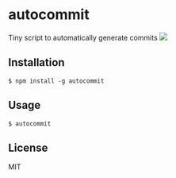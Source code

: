 
# autocommit

Tiny script to automatically generate commits
  ![](http://f.cl.ly/items/1Q1E0X2z3u1G3Y1A1j1d/Screen%20Shot%202015-03-05%20at%208.40.41%20PM.png)

## Installation

    $ npm install -g autocommit

## Usage

    $ autocommit

## License

MIT
